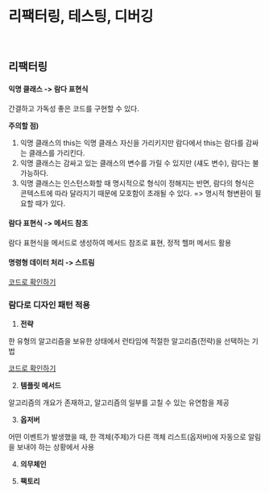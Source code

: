 

# 리팩터링, 테스팅, 디버깅

<br>



## 리팩터링

#### 익명 클래스 -> 람다 표현식

간결하고 가독성 좋은 코드를 구현할 수 있다. 



**주의할 점)** 

1. 익명 클래스의 this는 익명 클래스 자신을 가리키지만 람다에서 this는 람다를 감싸는 클래스를 가리킨다. 
2. 익명 클래스는 감싸고 있는 클래스의 변수를 가릴 수 있지만 (섀도 변수), 람다는 불가능하다. 
3. 익명 클래스는 인스턴스화할 때 명시적으로 형식이 정해지는 반면, 람다의 형식은 콘텍스트에 따라 달라지기 때문에 모호함이 초래될 수 있다. => 명시적 형변환이 필요할 때가 있다. 



#### 람다 표현식 -> 메서드 참조

람다 표현식을 메서드로 생성하여 메서드 참조로 표현, 정적 헬퍼 메서드 활용

#### 명령형 데이터 처리 -> 스트림

[코드로 확인하기](Refactoring.java)



### 람다로 디자인 패턴 적용

1. **전략**

한 유형의 알고리즘을 보유한 상태에서 런타임에 적절한 알고리즘(전략)을 선택하는 기법

[코드로 확인하기](StrategyPattern.java)



2. **템플릿 메서드**

알고리즘의 개요가 존재하고, 알고리즘의 일부를 고칠 수 있는 유연함을 제공



3. **옵저버**

어떤 이벤트가 발생했을 때, 한 객체(주제)가 다른 객체 리스트(옵저버)에 자동으로 알림을 보내야 하는 상황에서 사용



4. **의무체인**





5. **팩토리**





